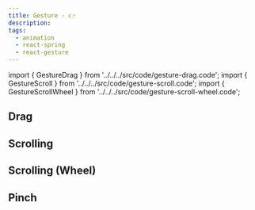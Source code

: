 ```yaml
---
title: Gesture - 👉
description:
tags:
  - animation
  - react-spring
  - react-gesture
---
```


<!-- CODE IMPORTS -->

<!-- prettier-ignore -->
import { GestureDrag } from '../../../src/code/gesture-drag.code';
import { GestureScroll } from '../../../src/code/gesture-scroll.code';
import { GestureScrollWheel } from '../../../src/code/gesture-scroll-wheel.code';

<!-- END CODE IMPORTS -->

<DocHeader props={props}/>

## Drag

<ThemeWrapper>
  <GestureDrag />
</ThemeWrapper>

## Scrolling

<ThemeWrapper>
  <GestureScroll />
</ThemeWrapper>

## Scrolling (Wheel)

<ThemeWrapper>
  <GestureScrollWheel />
</ThemeWrapper>

## Pinch
